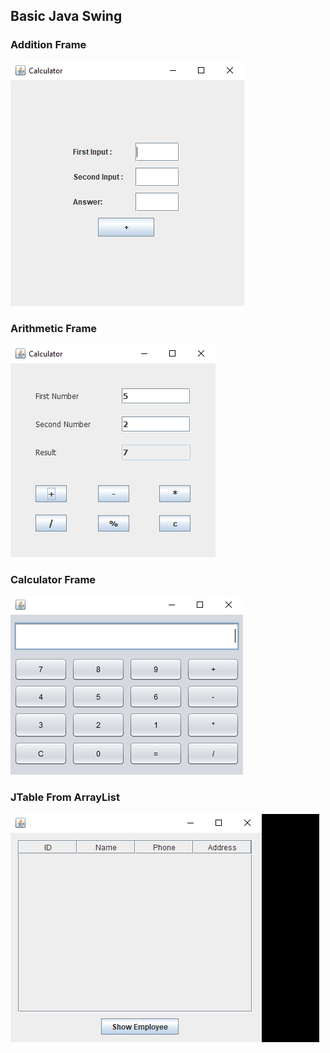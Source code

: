 ## Basic Java Swing
### Addition Frame
![](AdditionFrame/sample.png) <br> 
### Arithmetic Frame
![](JSwingArithmetic/sample.png) <br> 
### Calculator Frame
![](JSwingCalculator/sample.PNG) <br> 
### JTable From ArrayList
![](JTableFromList/sample.gif) <br> 
